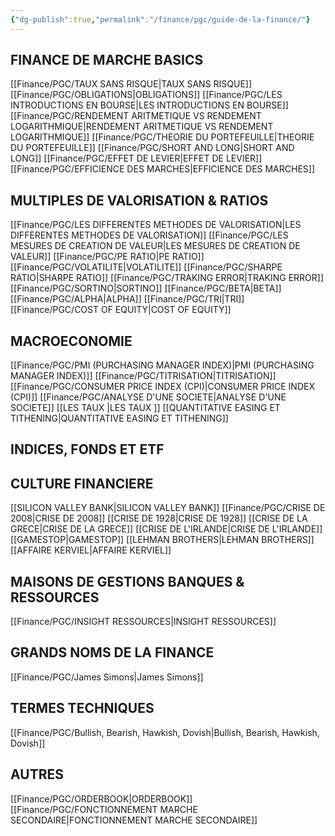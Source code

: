 ```yaml
---
{"dg-publish":true,"permalink":"/finance/pgc/guide-de-la-finance/"}
---
```


## FINANCE DE MARCHE BASICS

[[Finance/PGC/TAUX SANS RISQUE\|TAUX SANS RISQUE]]
[[Finance/PGC/OBLIGATIONS\|OBLIGATIONS]]
[[Finance/PGC/LES INTRODUCTIONS EN BOURSE\|LES INTRODUCTIONS EN BOURSE]]
[[Finance/PGC/RENDEMENT ARITMETIQUE VS RENDEMENT LOGARITHMIQUE\|RENDEMENT ARITMETIQUE VS RENDEMENT LOGARITHMIQUE]]
[[Finance/PGC/THEORIE DU PORTEFEUILLE\|THEORIE DU PORTEFEUILLE]]
[[Finance/PGC/SHORT AND LONG\|SHORT AND LONG]]
[[Finance/PGC/EFFET DE LEVIER\|EFFET DE LEVIER]]
[[Finance/PGC/EFFICIENCE DES MARCHES\|EFFICIENCE DES MARCHES]]

## MULTIPLES DE VALORISATION & RATIOS
[[Finance/PGC/LES DIFFERENTES METHODES DE VALORISATION\|LES DIFFERENTES METHODES DE VALORISATION]]
[[Finance/PGC/LES MESURES DE CREATION DE VALEUR\|LES MESURES DE CREATION DE VALEUR]]
[[Finance/PGC/PE RATIO\|PE RATIO]]
[[Finance/PGC/VOLATILITE\|VOLATILITE]]
[[Finance/PGC/SHARPE RATIO\|SHARPE RATIO]]
[[Finance/PGC/TRAKING ERROR\|TRAKING ERROR]]
[[Finance/PGC/SORTINO\|SORTINO]]
[[Finance/PGC/BETA\|BETA]]
[[Finance/PGC/ALPHA\|ALPHA]]
[[Finance/PGC/TRI\|TRI]]
[[Finance/PGC/COST OF EQUITY\|COST OF EQUITY]]



## MACROECONOMIE
[[Finance/PGC/PMI (PURCHASING MANAGER INDEX)\|PMI (PURCHASING MANAGER INDEX)]]
[[Finance/PGC/TITRISATION\|TITRISATION]]
[[Finance/PGC/CONSUMER PRICE INDEX (CPI)\|CONSUMER PRICE INDEX (CPI)]]
[[Finance/PGC/ANALYSE D'UNE SOCIETE\|ANALYSE D'UNE SOCIETE]]
[[LES TAUX \|LES TAUX ]]
[[QUANTITATIVE EASING ET TITHENING\|QUANTITATIVE EASING ET TITHENING]]


##  INDICES, FONDS ET ETF





## CULTURE FINANCIERE 


[[SILICON VALLEY BANK\|SILICON VALLEY BANK]]
[[Finance/PGC/CRISE DE 2008\|CRISE DE 2008]]
[[CRISE DE 1928\|CRISE DE 1928]]
[[CRISE DE LA GRECE\|CRISE DE LA GRECE]]
[[CRISE DE L'IRLANDE\|CRISE DE L'IRLANDE]]
[[GAMESTOP\|GAMESTOP]]
[[LEHMAN BROTHERS\|LEHMAN BROTHERS]]
[[AFFAIRE KERVIEL\|AFFAIRE KERVIEL]]


## MAISONS DE GESTIONS BANQUES & RESSOURCES 

[[Finance/PGC/INSIGHT RESSOURCES\|INSIGHT RESSOURCES]]


## GRANDS NOMS DE LA FINANCE

[[Finance/PGC/James Simons\|James Simons]]


## TERMES TECHNIQUES 

[[Finance/PGC/Bullish, Bearish, Hawkish, Dovish\|Bullish, Bearish, Hawkish, Dovish]]




## AUTRES

[[Finance/PGC/ORDERBOOK\|ORDERBOOK]]
[[Finance/PGC/FONCTIONNEMENT MARCHE SECONDAIRE\|FONCTIONNEMENT MARCHE SECONDAIRE]]


